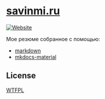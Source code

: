 # [savinmi.ru](https://savinmi.ru)

[![Website](https://img.shields.io/website?label=My%20CV&url=https%3A%2F%2Fsavinmi.ru)](https://savinmi.ru)

Мое резюме собранное с помощью:

- [markdown](https://daringfireball.net/projects/markdown/)
- [mkdocs-material](https://squidfunk.github.io/mkdocs-material/)

## License

[WTFPL](http://www.wtfpl.net)
